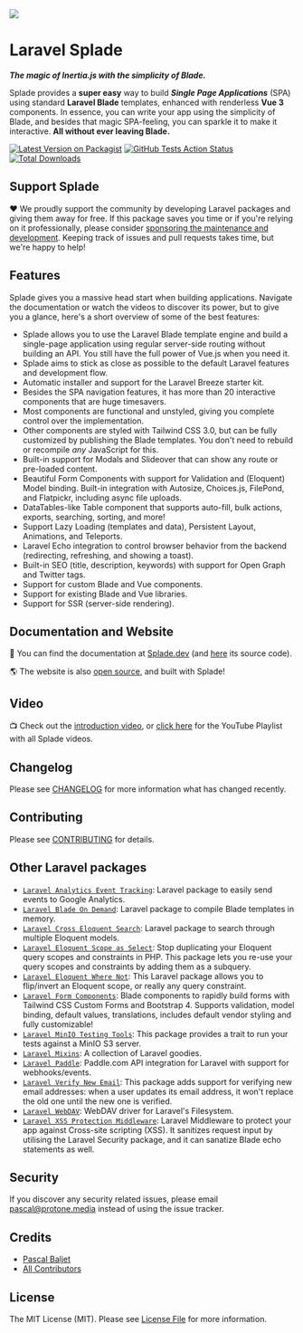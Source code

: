 <img src="https://raw.githubusercontent.com/protonemedia/laravel-splade/main/logo.svg" />

# Laravel Splade

***The magic of Inertia.js with the simplicity of Blade.***

Splade provides a **super easy** way to build ***Single Page Applications*** (SPA) using standard **Laravel Blade** templates, enhanced with renderless **Vue 3** components. In essence, you can write your app using the simplicity of Blade, and besides that magic SPA-feeling, you can sparkle it to make it interactive. **All without ever leaving Blade.**

[![Latest Version on Packagist](https://img.shields.io/packagist/v/protonemedia/laravel-splade.svg?style=flat-square)](https://packagist.org/packages/protonemedia/laravel-splade)
[![GitHub Tests Action Status](https://img.shields.io/github/workflow/status/protonemedia/laravel-splade/run-tests?label=tests)](https://github.com/protonemedia/laravel-splade/actions?query=workflow%3Arun-tests+branch%3Amain)
[![Total Downloads](https://img.shields.io/packagist/dt/protonemedia/laravel-splade.svg?style=flat-square)](https://packagist.org/packages/protonemedia/laravel-splade)

## Support Splade

❤️ We proudly support the community by developing Laravel packages and giving them away for free. If this package saves you time or if you're relying on it professionally, please consider [sponsoring the maintenance and development](https://github.com/sponsors/pascalbaljet). Keeping track of issues and pull requests takes time, but we're happy to help!

## Features

Splade gives you a massive head start when building applications. Navigate the documentation or watch the videos to discover its power, but to give you a glance, here's a short overview of some of the best features:

* Splade allows you to use the Laravel Blade template engine and build a single-page application using regular server-side routing without building an API. You still have the full power of Vue.js when you need it.
* Splade aims to stick as close as possible to the default Laravel features and development flow.
* Automatic installer and support for the Laravel Breeze starter kit.
* Besides the SPA navigation features, it has more than 20 interactive components that are huge timesavers.
* Most components are functional and unstyled, giving you complete control over the implementation.
* Other components are styled with Tailwind CSS 3.0, but can be fully customized by publishing the Blade templates. You don't need to rebuild or recompile *any* JavaScript for this.
* Built-in support for Modals and Slideover that can show any route or pre-loaded content.
* Beautiful Form Components with support for Validation and (Eloquent) Model binding. Built-in integration with Autosize, Choices.js, FilePond, and Flatpickr, including async file uploads.
* DataTables-like Table component that supports auto-fill, bulk actions, exports, searching, sorting, and more!
* Support Lazy Loading (templates and data), Persistent Layout, Animations, and Teleports.
* Laravel Echo integration to control browser behavior from the backend (redirecting, refreshing, and showing a toast).
* Built-in SEO (title, description, keywords) with support for Open Graph and Twitter tags.
* Support for custom Blade and Vue components.
* Support for existing Blade and Vue libraries.
* Support for SSR (server-side rendering).

## Documentation and Website

📖 You can find the documentation at [Splade.dev](https://splade.dev/) (and [here](https://github.com/protonemedia/laravel-splade-docs) its source code).

🌎 The website is also [open source](https://github.com/protonemedia/splade.dev), and built with Splade!

## Video

📺 Check out the [introduction video](https://www.youtube.com/watch?v=9V9BUHtvwXI), or [click here](https://www.youtube.com/playlist?list=PLmEkRPCduet8MPP_gFm_ETJ0m74hvXZWl) for the YouTube Playlist with all Splade videos.

## Changelog

Please see [CHANGELOG](CHANGELOG.md) for more information what has changed recently.

## Contributing

Please see [CONTRIBUTING](CONTRIBUTING.md) for details.

## Other Laravel packages

* [`Laravel Analytics Event Tracking`](https://github.com/protonemedia/laravel-analytics-event-tracking): Laravel package to easily send events to Google Analytics.
* [`Laravel Blade On Demand`](https://github.com/protonemedia/laravel-blade-on-demand): Laravel package to compile Blade templates in memory.
* [`Laravel Cross Eloquent Search`](https://github.com/protonemedia/laravel-cross-eloquent-search): Laravel package to search through multiple Eloquent models.
* [`Laravel Eloquent Scope as Select`](https://github.com/protonemedia/laravel-eloquent-scope-as-select): Stop duplicating your Eloquent query scopes and constraints in PHP. This package lets you re-use your query scopes and constraints by adding them as a subquery.
* [`Laravel Eloquent Where Not`](https://github.com/protonemedia/laravel-eloquent-where-not): This Laravel package allows you to flip/invert an Eloquent scope, or really any query constraint.
* [`Laravel Form Components`](https://github.com/protonemedia/laravel-form-components): Blade components to rapidly build forms with Tailwind CSS Custom Forms and Bootstrap 4. Supports validation, model binding, default values, translations, includes default vendor styling and fully customizable!
* [`Laravel MinIO Testing Tools`](https://github.com/protonemedia/laravel-minio-testing-tools): This package provides a trait to run your tests against a MinIO S3 server.
* [`Laravel Mixins`](https://github.com/protonemedia/laravel-mixins): A collection of Laravel goodies.
* [`Laravel Paddle`](https://github.com/protonemedia/laravel-paddle): Paddle.com API integration for Laravel with support for webhooks/events.
* [`Laravel Verify New Email`](https://github.com/protonemedia/laravel-verify-new-email): This package adds support for verifying new email addresses: when a user updates its email address, it won't replace the old one until the new one is verified.
* [`Laravel WebDAV`](https://github.com/protonemedia/laravel-webdav): WebDAV driver for Laravel's Filesystem.
* [`Laravel XSS Protection Middleware`](https://github.com/protonemedia/laravel-xss-protection): Laravel Middleware to protect your app against Cross-site scripting (XSS). It sanitizes request input by utilising the Laravel Security package, and it can sanatize Blade echo statements as well.

## Security

If you discover any security related issues, please email pascal@protone.media instead of using the issue tracker.

## Credits

- [Pascal Baljet](https://github.com/protonemedia)
- [All Contributors](../../contributors)

## License

The MIT License (MIT). Please see [License File](LICENSE.md) for more information.
